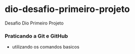 # dio-desafio-primeiro-projeto
Desafio Dio Primeiro Projeto

### Praticando a Git e GitHub
- utilizando os comandos basicos 
